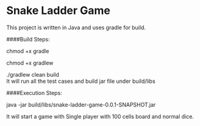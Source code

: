 # Snake Ladder Game
This project is written in Java and uses gradle for build.

 

####Build Steps:

chmod +x gradle

chmod +x gradlew

./gradlew clean build  
It will run all the test cases and build jar file under build/libs

####Execution Steps:

java -jar build/libs/snake-ladder-game-0.0.1-SNAPSHOT.jar

It will start a game with Single player with 100 cells board and normal dice.